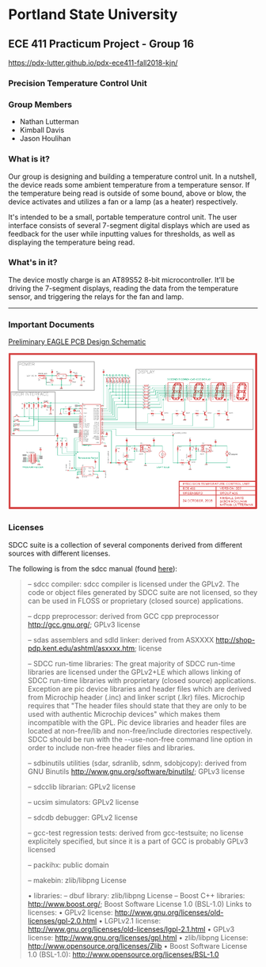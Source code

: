 # Portland State University

## ECE 411 Practicum Project - Group 16

https://pdx-lutter.github.io/pdx-ece411-fall2018-kjn/



### Precision Temperature Control Unit

### Group Members

* Nathan Lutterman  
* Kimball Davis  
* Jason Houlihan  



### What is it?

Our group is designing and building a temperature control unit.  In a nutshell, the device reads some ambient temperature from a temperature sensor.  If the temperature being read is outside of some bound, above or blow, the device activates and utilizes a fan or a lamp (as a heater) respectively.

It's intended to be a small, portable temperature control unit.  The user interface consists of several 7-segment digital displays which are used as feedback for the user while inputting values for thresholds, as well as displaying the temperature being read.

### What's in it?

The device mostly charge is an AT89S52 8-bit microcontroller.  It'll be driving the 7-segment displays, reading the data from the temperature sensor, and triggering the relays for the fan and lamp.

---

### Important Documents

[Preliminary EAGLE PCB Design Schematic](docs/schematics/preliminary.sch)

![Preliminary Schematic Thumbnail](docs/schematics/images/preliminary.png)

### Licenses
SDCC suite is a collection of several components derived from different sources with different licenses.  

The following is from the sdcc manual (found [here](http://sdcc.sourceforge.net/doc/sdccman.pdf)):

> – sdcc compiler:
> sdcc compiler is licensed under the GPLv2.
> The code or object files generated by SDCC suite are not licensed, so they can be used in FLOSS or
> proprietary (closed source) applications.
> 
> – dcpp preprocessor:
> derived from GCC cpp preprocessor http://gcc.gnu.org/; GPLv3 license
> 
> – sdas assemblers and sdld linker:
> derived from ASXXXX http://shop-pdp.kent.edu/ashtml/asxxxx.htm;
> license
> 
> – SDCC run-time libraries:
> The great majority of SDCC run-time libraries are licensed under the GPLv2+LE which allows linking
> of SDCC run-time libraries with proprietary (closed source) applications.
> Exception are pic device libraries and header files which are derived from Microchip header (.inc) and
> linker script (.lkr) files. Microchip requires that "The header files should state that they are only to
> be used with authentic Microchip devices" which makes them incompatible with the GPL. Pic device
> libraries and header files are located at non-free/lib and non-free/include directories respectively. SDCC
> should be run with the --use-non-free command line option in order to include non-free header files and
> libraries.
> 
> – sdbinutils utilities (sdar, sdranlib, sdnm, sdobjcopy):
> derived from GNU Binutils http://www.gnu.org/software/binutils/; GPLv3 license
> 
> – sdcclib librarian:
> GPLv2 license
> 
> – ucsim simulators:
> GPLv2 license
> 
> – sdcdb debugger:
> GPLv2 license
> 
> – gcc-test regression tests:
> derived from gcc-testsuite; no license explicitely specified, but since it is a part of GCC is probably
> GPLv3 licensed
> 
> – packihx:
> public domain
> 
> – makebin:
> zlib/libpng License
> 
> • libraries:
> – dbuf library:
> zlib/libpng License
> – Boost C++ libraries:
> http://www.boost.org/; Boost Software License 1.0 (BSL-1.0)
> Links to licenses:
> • GPLv2 license: http://www.gnu.org/licenses/old-licenses/gpl-2.0.html
> • LGPLv2.1 license: http://www.gnu.org/licenses/old-licenses/lgpl-2.1.html
> • GPLv3 license: http://www.gnu.org/licenses/gpl.html
> • zlib/libpng License: http://www.opensource.org/licenses/Zlib
> • Boost Software License 1.0 (BSL-1.0): http://www.opensource.org/licenses/BSL-1.0
